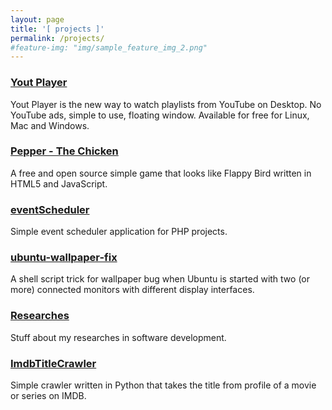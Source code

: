 ```yaml
---
layout: page
title: '[ projects ]'
permalink: /projects/
#feature-img: "img/sample_feature_img_2.png"
---
```


### [Yout Player](https://youtplayer.github.io)
Yout Player is the new way to watch playlists from YouTube on Desktop. No YouTube ads, simple to use, floating window. Available for free for Linux, Mac and Windows.

### [Pepper - The Chicken](https://daltonmenezes.github.io/pepper-the-chicken/)
A free and open source simple game that looks like Flappy Bird written in HTML5 and JavaScript.

### [eventScheduler](https://github.com/daltonmenezes/eventScheduler)
Simple event scheduler application for PHP projects.

### [ubuntu-wallpaper-fix](https://github.com/daltonmenezes/ubuntu-wallpaper-fix)
A shell script trick for wallpaper bug when Ubuntu is started with two (or more) connected monitors with different display interfaces.

### [Researches](https://github.com/daltonmenezes/researches)
Stuff about my researches in software development.

### [ImdbTitleCrawler](https://github.com/daltonmenezes/ImdbTitleCrawler)
Simple crawler written in Python that takes the title from profile of a movie or series on IMDB.
